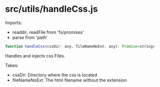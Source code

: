 # src/utils/handleCss.js

Imports:

- readdir, readFile from 'fs/promises'
- parse from 'path'

```js
function handleCss(cssDir: any, fileNameNoExt: any): Promise<string>
```

Handles and injects css Files.

Takes:

- cssDir: Directory where the css is located
- fileNameNoExt: The html filename without the extension
